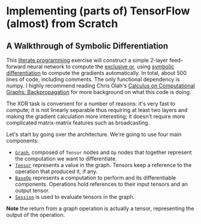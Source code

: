 # Implementing (parts of) TensorFlow (almost) from Scratch
## A Walkthrough of Symbolic Differentiation

This [literate programming](https://en.wikipedia.org/wiki/Literate_programming) exercise will construct a simple 2-layer feed-forward neural network to compute the [exclusive or](https://en.wikipedia.org/wiki/Exclusive_or), using [symbolic differentiation](https://en.wikipedia.org/wiki/Automatic_differentiation) to compute the gradients automatically. In total, about 500 lines of code, including comments. The only functional dependency is numpy. I highly recommend reading Chris Olah's [Calculus on Computational Graphs: Backpropagation](http://colah.github.io/posts/2015-08-Backprop/) for more background on what this code is doing.

The XOR task is convenient for a number of reasons: it's very fast to compute; it is not linearly separable thus requiring at least two layers and making the gradient calculation more interesting; it doesn't require more complicated matrix-matrix features such as broadcasting.

Let's start by going over the architecture. We're going to use four main components:

  - [`Graph`](graph.py), composed of `Tensor` nodes and `Op` nodes that together represent the computation we want to differentiate.
  - [`Tensor`](tensor.py) represents a value in the graph. Tensors keep a reference to the operation that produced it, if any.
  - [`BaseOp`](ops.py) represents a computation to perform and its differentiable components. Operations hold references to their input tensors and an output tensor.
  - [`Session`](session.py) is used to evaluate tensors in the graph.

**Note** the return from a graph operation is actually a tensor, representing the output of the operation.
